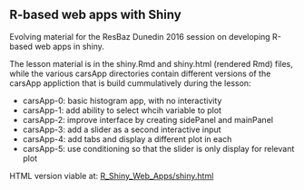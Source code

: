 ## R-based web apps with Shiny

Evolving material for the ResBaz Dunedin 2016 session on developing R-based web apps in shiny.

The lesson material is in the shiny.Rmd and shiny.html (rendered Rmd) files, while the various carsApp directories contain
different versions of the carsApp appliction that is build cummulatively during the lesson:

 - carsApp-0: basic histogram app, with no interactivity
 - carsApp-1: add ability to select whcih variable to plot
 - carsApp-2: improve interface by creating sidePanel and mainPanel
 - carsApp-3: add a slider as a second interactive input
 - carsApp-4: add tabs and display a different plot in each
 - carsApp-5: use conditioning so that the slider is only display for relevant plot
 
HTML version viable at: [R_Shiny_Web_Apps/shiny.html](https://cdn.rawgit.com/mikblack/ResBazLessons2018/838684fd/R_Shiny_Web_Apps/shiny.html)
